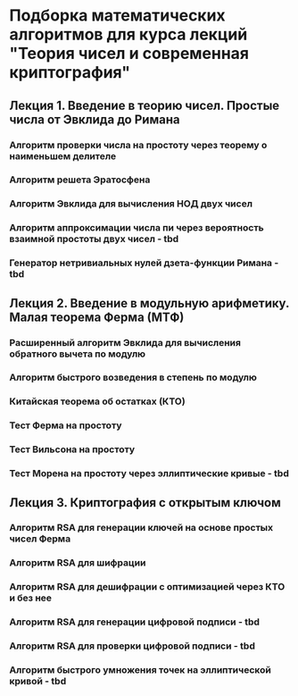 # Подборка математических алгоритмов для курса лекций "Теория чисел и современная криптография"

## Лекция 1. Введение в теорию чисел. Простые числа от Эвклида до Римана
### Алгоритм проверки числа на простоту через теорему о наименьшем делителе
### Алгоритм решета Эратосфена
### Алгоритм Эвклида для вычисления НОД двух чисел
### Алгоритм аппроксимации числа пи через вероятность взаимной простоты двух чисел - tbd
### Генератор нетривиальных нулей дзета-функции Римана - tbd

## Лекция 2. Введение в модульную арифметику. Малая теорема Ферма (МТФ)
### Расширенный алгоритм Эвклида для вычисления обратного вычета по модулю
### Алгоритм быстрого возведения в степень по модулю
### Китайская теорема об остатках (КТО)
### Тест Ферма на простоту
### Тест Вильсона на простоту
### Тест Морена на простоту через эллиптические кривые  - tbd

## Лекция 3. Криптография с открытым ключом
### Алгоритм RSA для генерации ключей на основе простых чисел Ферма
### Алгоритм RSA для шифрации
### Алгоритм RSA для дешифрации с оптимизацией через КТО и без нее
### Алгоритм RSA для генерации цифровой подписи - tbd
### Алгоритм RSA для проверки цифровой подписи - tbd
### Алгоритм быстрого умножения точек на эллиптической кривой - tbd